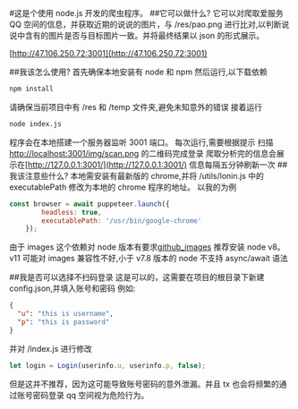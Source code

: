 #这是个使用 node.js 开发的爬虫程序。 ##它可以做什么?
它可以对爬取爱服务 QQ 空间的信息，并获取近期的说说的图片，与 /res/pao.png 进行比对,以判断说说中含有的图片是否与目标图片一致。并将最终结果以 json 的形式展示。

[http://47.106.250.72:3001](http://47.106.250.72:3001)

##我该怎么使用?
首先确保本地安装有 node 和 npm
然后运行,以下载依赖

```bash
npm install
```

请确保当前项目中有 /res 和 /temp 文件夹,避免未知意外的错误
接着运行

```bash
node index.js
```

程序会在本地搭建一个服务器监听 3001 端口。
每次运行,需要根据提示 扫描 [http://localhost:3001/img/scan.png](http://localhost:3001/img/scan.png) 的二维码完成登录
爬取分析完的信息会展示在[http://127.0.0.1:3001/](http://127.0.0.1:3001/)
信息每隔五分钟刷新一次 ##我该注意些什么?
本地需安装有最新版的 chrome,并将 /utils/lonin.js 中的 executablePath 修改为本地的 chrome 程序的地址。
以我的为例

```JavaScript
const browser = await puppeteer.launch({
        headless: true,
        executablePath: '/usr/bin/google-chrome'
    });
```

由于 images 这个依赖对 node 版本有要求[github_images](https://github.com/zhangyuanwei/node-images)
推荐安装 node v8。v11 可能对 images 兼容性不好,小于 v7.8 版本的 node 不支持 async/await 语法

##我是否可以选择不扫码登录
这是可以的，这需要在项目的根目录下新建 config.json,并填入账号和密码
例如:

```json
{
  "u": "this is username",
  "p": "this is password"
}
```

并对 /index.js 进行修改

```JavaScript
let login = Login(userinfo.u, userinfo.p, false);
```

但是这并不推荐，因为这可能导致账号密码的意外泄漏。并且 tx 也会将频繁的通过账号密码登录 qq 空间视为危险行为。
